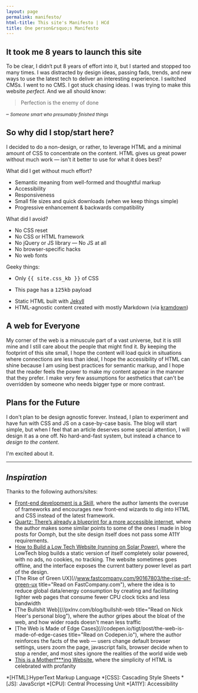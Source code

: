 ```yaml
---
layout: page
permalink: manifesto/
html-title: This site's Manifesto | HCd
title: One person&rsquo;s Manifesto
---
```


## It took me 8 years to launch this site

To be clear, I didn‘t put 8 years of effort into it, but I started and stopped too 
many times. I was distracted by design ideas, passing fads, trends, and new ways 
to use the latest tech to deliver an interesting experience. I switched CMSs. 
I went to no CMS. I got stuck chasing ideas. I was trying to make this website 
*perfect*. And we all should know:

> Perfection is the enemy of done

– <small>*Someone smart who presumably finished things*</small>

## So why did I stop/start here?

I decided to do a non-design, or rather, to leverage HTML and a minimal amount 
of CSS to concentrate on the content. HTML gives us great power without much work 
— isn't it better to use for what it does best? 

What did I get without much effort?

+ Semantic meaning from well-formed and thoughtful markup
+ Accessibility
+ Responsiveness
+ Small file sizes and quick downloads (when we keep things simple)
+ Progressive enhancement & backwards compatibility

What did I avoid? 

+ No CSS reset
+ No CSS or HTML framework
+ No jQuery or JS library — No JS at all
+ No browser-specific hacks
+ No web fonts

Geeky things:

+ Only <samp>{{ site.css_kb }}</samp> of CSS
* This page has a <samp>125kb</samp> payload
+ Static HTML built with [Jekyll](//jekyllrb.com)
+ HTML-agnostic content created with mostly Markdown (via [kramdown](//kramdown.gettalong.org))

## A web for Everyone

My corner of the web is a minuscule part of a vast universe, but it is still 
mine and I still care about the people that might find it. By keeping the footprint 
of this site small, I hope the content will load quick in situations where connections 
are less than ideal, I hope the accessibility of HTML can shine because I am using 
best practices for semantic markup, and I hope that the reader feels the power to 
make my content appear in the manner that they prefer. I make very few assumptions 
for aesthetics that can't be overridden by someone who needs bigger type or more 
contrast. 

## Plans for the Future

I don't plan to be design agnostic forever. Instead, I plan to experiment and have 
fun with CSS and JS on a case-by-case basis. The blog will start simple, but when 
I feel that an article deserves some special attention, I will design it as a one 
off. No hard-and-fast system, but instead a chance to _design to the content_. 

I'm excited about it. 

* * *


## _Inspiration_

Thanks to the following authors/sites:

+ [Front-end development is a Skill](//css-tricks.com/front-end-development-is-not-a-problem-to-be-solved/), where the author laments the overuse of frameworks and encourages new front-end wizards to dig into HTML and CSS instead of the latest framework. 
+ [Quartz: There’s already a blueprint for a more accessible internet](//qz.com/1407450/theres-already-a-blueprint-for-a-more-accessible-internet/), where the author makes some similar points to some of the ones I made in blog posts for Oomph, but the site design itself does not pass some A11Y requirements. 
+ [How to Build a Low Tech Website (running on Solar Power)](//solar.lowtechmagazine.com/2018/09/how-to-build-a-lowtech-website.html), where the LowTech blog builds a static version of itself completely solar powered, with no ads, no cookies, no tracking. The website sometimes goes offline, and the interface exposes the current battery power level as part of the design. 
+ [The Rise of Green UX](//www.fastcompany.com/90167803/the-rise-of-green-ux title="Read on FastCompany.com"), where the idea is to reduce global data/energy consumption by creating and facilitating lighter web pages that consume fewer CPU clock ticks and less bandwidth
+ [The Bullshit Web](//pxlnv.com/blog/bullshit-web title="Read on Nick Heer's personal blog"), where the author gripes about the bloat of the web, and how wider roads doesn't mean less traffic
+ [The Web is Made of Edge Cases](//codepen.io/tigt/post/the-web-is-made-of-edge-cases title="Read on Codepen.io"), where the author reinforces the facts of the web — users change default browser settings, users zoom the page, javascript fails, browser decide when to stop a render, and most sites ignore the realities of the world wide web
+ [This is a Motherf***ing Website](//motherfuckingwebsite.com), where the simplicity of HTML is celebrated with profanity

*[HTML]:HyperText Markup Language
*[CSS]: Cascading Style Sheets
*[JS]: JavaScript
*[CPU]: Central Processing Unit
*[A11Y]: Accessibility